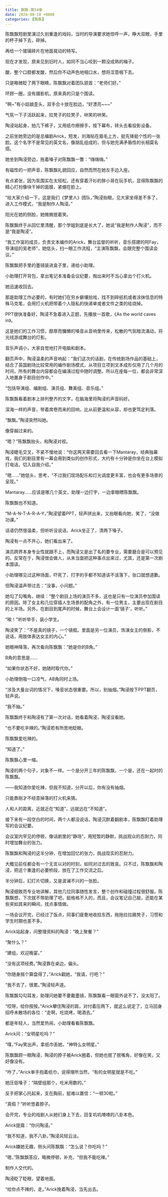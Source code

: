 ```yaml
---
title: 飘飘-第54章
date: 2024-08-10 +0800
categories: [飘飘]
---
```


陈飘飘短剧里演过久别重逢的戏码，当时的导演要求她惊呼一声，睁大双眼，手里的杯子掉下去，碎掉。

再给一个玻璃碎片在地面晃动的特写。

现在才发现，原来见到旧时人，如同不当心咬到一颗没成熟的梅子。

酸，整个口腔都发酸，然后你不动声色地咽口水，想将涩意咽下去。

只是略微眨了两下眼睛，陈飘飘对着团队颔首：“老师们好。”

环顾一圈，没有摄影机，原来真的只是个围读。

“啊~”有小姑娘歪头，双手合十放在脸边，“好漂亮~~~”

气氛一下子活跃起来，拉凳子的拉凳子，哄笑的哄笑。

陶浸站起身，拍几下裤子，又用纸巾擦擦手，按下幕布，转头去看投影设备。

之前坐她旁边的是总编剧Arick，短发，刘海贴在眉毛上方，挺先锋挺个性的一张脸。这个名字不是常见的英文名，像胡乱组成的，但与她充满矛盾性的长相莫名搭。

她坐到陶浸旁边，拖着嗓子对陈飘飘一瞥：“嗨嗨嗨。”

有磁性的一把声音，陈飘飘礼貌回应，自然而然在她左手边入座。

有点紧张，因为氛围实在太轻松，还有穿着汗衫的胖小哥在玩手机，显得陈飘飘的精心打扮像块干掉的面膜，紧绷在脸上。

“给大家介绍一下，这是我们《梦里人》团队，”陶浸抬眼，见大家坐得差不多了，进入工作模式，“我是制作人陶浸。”

阳光在她的侧脸，她微微抿着笑。

陈飘飘终于从回忆里清醒，那个学姐到底是长大了，她说“我是制作人陶浸”，而不是“我是陶浸”。

“我工作室的成员，负责文本编作的Arick，舞台监督的听听，音乐搭建的阿Fay，导演组的吴老师”，她低头，扫一眼工作流程，“主演陈飘飘，会跟完整个围读会议。”

陈飘飘把手里的墨镜装进盒子里，递给小助理。

小助理打开背包，拿出笔记本准备会议纪要，掏出来时不当心拿出个打火机。

她迅速收回去。

那是助理工作必要的，有时她们在穷乡僻壤拍戏，找不到碎纸机或者涂抹信息的特殊马克笔，会用打火机把带着个人隐私的快递单或者文件之类的给烧掉。

PPT很快准备好，陶浸不急着进入正题，先播放一首歌，《As the world caves in》。

这是她们的工作习惯，醇厚而慵懒的嗓音从音响里传来，松散的气氛暗流涌动，将光线游成舞台的灯影。

音乐声调小，大家自觉地打开电脑和剧本。

翻页声中，陶浸温柔的声音响起：“我们这次的话剧，在传统剧场作品的基础上，结合了英国剧场比较常用的编作剧场模式，从项目立项到文本成形仅用了几个月的时间，所有的舞台内容都会在编演过程中随时调整。所以在座每一位，都会非常深入地置身于剧目创作中。”

“包括导演组、编剧组、演员组、舞美组、音乐组。”

陈飘飘看着剧本上排列整齐的文字，在脑海里将陶浸的声音码好。

深海一样的声音，带着席卷而来的回响，比从前更温和从容，却也更笃定利落。

“飘飘。”陶浸突然叫她。

像穿越过来的。

“嗯？”陈飘飘抬头，和陶浸对视。

陶浸睫毛交叉，不紧不慢地说：“你这两天需要回去看一下Mantaray，经典独幕戏，我们的剧目里有一幕会用到类似的创作形式，大约有十分钟是你坐在台上模拟打电话，切入自我介绍。”

“嗯……”她低头，思考，“不过我们现场配乐和灯光调度更丰富，也会有更多场景的呈现。”

Mantaray……应该是哪几个英文，助理一边打字，一边拿眼瞟陈飘飘。

陈飘飘也不知道。

“M-A-N-T-A-R-A-Y，”陶浸望着PPT，轻声拼出来，又抬眼看向她，笑了，“没做功课。”

话语仍然很温柔，但听听没说话，Arick坐正了，清两下嗓子。

陶浸有一点不开心，她们看出来了。

演员跨界本身专业性就跟不上，而陶浸又是出了名的要专业，需要磨合是可以预见的。反常在于，陶浸很会做人，从未当面把这种事点出来过，尤其，还是第一次剧本围读。

小助理哪见过这种场面，吓死了，打字的手都不知道该不该落下，张口就想道歉。

但陶浸温声带过去：“没事，小问题。”

她勾了勾嘴角，继续：“整个剧目上场的演员不多，这也是只有一位演员参加围读的原因。除了女主和几位穿插人生场景的配角之外，有一位男主，主要出现在剧目的上半场。另外，在剧目到尾声的时候，舞台上会设计一面‘镜子’，听听。”

“唉！”听听举手，装小学生。

陶浸笑了：“不是真的镜子，一个镜框。里面是另一位演员，饰演女主的倒影，不说话，用肢体表达女主的内心。”

她眼神降落，再次看向陈飘飘：“她是你的B角。”

B角的意思是……

“如果你状态不好，她随时取代你。”

小助理倒吸一口凉气，AB角同时上场。

“涉及大量台词的情况下，嗓音状态很重要。所以，别抽烟。”陶浸按下PPT翻页，轻声说。

“我不抽。”

陈飘飘终于和陶浸有了第一次对话，她看着陶浸，陶浸没看她。

“也不要吃辛辣的。”陶浸若有所思地眨眼。

陈飘飘爱吃辣的。

“知道了。”

陈飘飘心里一缩。

陶浸的两个句子，对象不一样。一个是分开三年的陈飘飘，一个是，还在一起时的陈飘飘。

——我知道你爱吃辣，但我不知道，分开以后，你有没有抽烟。

只能靠刚才不经意掉落的打火机来猜。

人和人的距离，近就近在“知道”，远就远在“不知道”。

接下来有一段空白的时间，两个人都没说话，陶浸沉默着翻剧本，陈飘飘盯着助理写的会议纪要。

会议室内罕见的停顿，像话剧里的“静场”，用短暂的静默，挑战观众的忍耐力，同时增加舞台的张力。

陈飘飘和陶浸的这半分钟，在增加回忆的张力，挑战现实的忍耐力。

大概见前任都会有一个无言以对的时刻，如同对过去的致哀。只不过，陈飘飘和陶浸，把这个重逢的必要桥段，放在了工作交流之后。

半分钟后，幻灯片切换，又是波澜不兴的一张脸。

陶浸细致而专业地讲解，其他几位同事随性发言，整个创作和碰撞过程很舒服。陈飘飘想，下次就不带助理了吧，挺格格不入的，而且，会议笔记自己敲，还能在某些突如其来的瞬间，找点事情做。

一场会议开完，已经过了饭点，同事们疲惫地收拾东西，拖拖拉拉踢凳子，习惯和学生时期也差不多。

Arick站起身，问整理资料的陶浸：“晚上聚餐？”

“聚什么？”

“建组，欢迎晚宴。”

“没有这项经费。”陶浸靠在桌边，偏头。

“你随身揣个算盘得了，”Arick戳她，“我请，行吧？”

“我不去了，很累。”陶浸轻声道。

陈飘飘勾勾耳发，助理问她要不要戴墨镜，陈飘飘看一眼窗外说不了，没太阳了。

“哎呀，给你按按。”Arick攀住陶浸的肩，对付着压两下，就这么说定了，立马回身招呼未散场的各位：“走啊，吃烧烤，喝酒去。”

都是年轻人，当然爱热闹，小助理看看陈飘飘。

Arick问：“女明星吃吗？”

“噗，”Fay笑出声，拿纸巾丢她，“神特么女明星。”

陈飘飘顾一眼陶浸，陶浸的脖子被Arick圈着，但她也抿了抿嘴角，好像在笑，又好像没有。

“咋了，”Arick单手抱着纸巾，说得理所当然，“有的女明星就是不吃。”

她压低嗓子：“隔壁组那个，吃米用数的。”

反手把掌心托起来，支在胸前，挺难以置信：“一顿30粒。”

“真假？”听听悠着脖子。

会开完，专业的戏剧人从她们身上下去，回复叽叽喳喳的八卦本色。

Arick提眉：“你问陶浸。”

“我不知道，我不八卦。”陶浸风轻云淡。

Arick嫌她无趣，侧头问陈飘飘：“怎么说？你吃吗？”

“嗯，”陈飘飘答应，略微停顿，补充，“但我不能吃辣。”

制作人交代的。

陶浸眨了眨眼，望着地面。

“给你点不辣的，走。”Arick挽着陶浸，当先出去。

